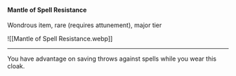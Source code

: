 #### Mantle of Spell Resistance

Wondrous item, rare (requires attunement), major tier

![[Mantle of Spell Resistance.webp]]

---

You have advantage on saving throws against spells while you wear this cloak.